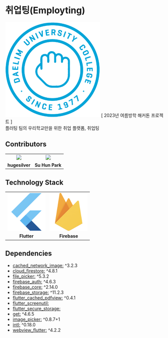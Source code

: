 # 취업팅(Employting)

<img src="https://github.com/hugesilver/Flutter_Employting/blob/main/readme/logo.png" width="300px" height="300px" />
[ 2023년 여름방학 해커톤 프로젝트 ]
<br />
플러팅 팀의 우리학교만을 위한 취업 플랫폼, 취업팅

## Contributors
<table>
  <tr>
    <td align="center">
      <a href="https://github.com/hugesilver">
        <img src="https://avatars.githubusercontent.com/u/44265544?v=4" width="120px" height="auto" >
      </a>
    </td>
    <td align="center">
      <a href="https://github.com/suhun-park">
        <img src="https://avatars.githubusercontent.com/u/70944228?v=4" width="120px" height="auto" >
      </a>
    </td>
  </tr>
  <tr>
    <td align="center"><b>hugesilver</b></td>
    <td align="center"><b>Su Hun Park</b></td>
  </tr>
</table>

## Technology Stack
<table>
  <tr>
    <td align="center">
      <img src="https://github.com/hugesilver/Flutter_Employting/blob/main/readme/flutter_logo.png" width="120px" height="auto">
    </td>
    <td align="center">
      <img src="https://github.com/hugesilver/Flutter_Employting/blob/main/readme/firebase_logo.png" width="120px" height="auto">
    </td>
  </tr>
  <tr>
    <td align="center"><b>Flutter</b></td>
    <td align="center"><b>Firebase</b></td>
  </tr>
</table>

## Dependencies
* <a href="https://pub.dev/packages/cached_network_image">cached_network_image:</a> ^3.2.3
* <a href="https://pub.dev/packages/cloud_firestore">cloud_firestore:</a> ^4.8.1
* <a href="https://pub.dev/packages/file_picker">file_picker:</a> ^5.3.2
* <a href="https://pub.dev/packages/firebase_auth">firebase_auth:</a> ^4.6.3
* <a href="https://pub.dev/packages/firebase_core">firebase_core:</a> ^2.14.0
* <a href="https://pub.dev/packages/firebase_storage">firebase_storage:</a> ^11.2.3
* <a href="https://pub.dev/packages/flutter_cached_pdfview">flutter_cached_pdfview:</a> ^0.4.1
* <a href="https://pub.dev/packages/flutter_screenutil">flutter_screenutil:</a>
* <a href="https://pub.dev/packages/flutter_secure_storage">flutter_secure_storage:</a>
* <a href="https://pub.dev/packages/get">get:</a> ^4.6.5
* <a href="https://pub.dev/packages/image_picker">image_picker:</a> ^0.8.7+1
* <a href="https://pub.dev/packages/intl">intl:</a> ^0.18.0
* <a href="https://pub.dev/packages/webview_flutter">webview_flutter:</a> ^4.2.2